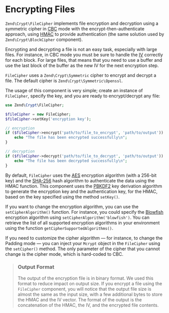 # Encrypting Files

`Zend\Crypt\FileCipher` implements file encryption and decryption using a
symmetric cipher in
[CBC](http://en.wikipedia.org/wiki/Block_cipher_modes_of_operation#Cipher-block_chaining_.28CBC.29)
mode with the encrypt-then-authenticate approach, using
[HMAC](http://en.wikipedia.org/wiki/HMAC) to provide authentication (the same
solution used by `Zend\Crypt\BlockCipher` component).

Encrypting and decrypting a file is not an easy task, especially with large
files. For instance, in CBC mode you must be sure to handle the
[IV](http://en.wikipedia.org/wiki/Initialization_vector) correctly for each
block. For large files, that means that you need to use a buffer and use the
last block of the buffer as the new IV for the next encryption step.

`FileCipher` uses a `Zend\Crypt\Symmetric` cipher to encrypt and decrypt a file.
The default cipher is `Zend\Crypt\Symmetric\Openssl`.

The usage of this component is very simple; create an instance of `FileCipher`,
specify the key, and you are ready to encrypt/decrypt any file:

```php
use Zend\Crypt\FileCipher;

$fileCipher = new FileCipher;
$fileCipher->setKey('encryption key');

// encryption
if ($fileCipher->encrypt('path/to/file_to_encrypt', 'path/to/output')) {
    echo "The file has been encrypted successfully\n";
}

// decryption
if ($fileCipher->decrypt('path/to/file_to_decrypt', 'path/to/output')) {
    echo "The file has been decrypted successfully\n";
}
```

By default, `FileCipher` uses the [AES](http://en.wikipedia.org/wiki/Advanced_Encryption_Standard)
encryption algorithm (with a 256-bit key) and the [SHA-256](http://en.wikipedia.org/wiki/SHA-2)
hash algorithm to authenticate the data using the HMAC function. This component uses the
[PBKDF2](http://en.wikipedia.org/wiki/PBKDF2) key derivation algorithm to generate the encryption
key and the authentication key, for the HMAC, based on the key specified using the method
`setKey()`.

If you want to change the encryption algorithm, you can use the `setCipherAlgorithm()` function. For
instance, you could specify the [Blowfish](http://en.wikipedia.org/wiki/Blowfish_%28cipher%29)
encryption algorithm using `setCipherAlgorithm('blowfish')`. You can retrieve the list of all
supported encryption algorithms in your environment using the function
`getCipherSupportedAlgorithms()`.

If you need to customize the cipher algorithm &mdash; for instance, to change
the Padding mode &mdash; you can inject your `Mcrypt` object in the `FileCipher`
using the `setCipher()` method. The only parameter of the cipher that you cannot
change is the cipher mode, which is hard-coded to CBC.

> ### Output Format
>
> The output of the encryption file is in binary format. We used this format to
> reduce impact on output size. If you encrypt a file using the `FileCipher`
> component, you will notice that the output file size is almost the same as the
> input size, with a few additional bytes to store the HMAC and the IV vector.
> The format of the output is the concatenation of the HMAC, the IV, and the
> encrypted file contents.
